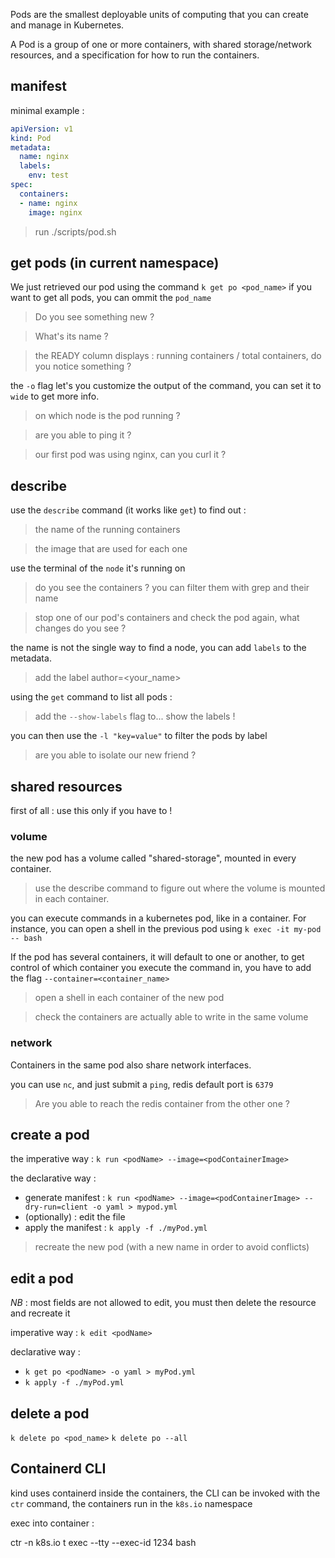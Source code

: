 Pods are the smallest deployable units of computing that you can create and manage in Kubernetes.

A Pod is a group of one or more containers, with shared storage/network resources, and a specification for how to run the containers.

## manifest
minimal example : 

```yaml
apiVersion: v1
kind: Pod
metadata:
  name: nginx
  labels:
    env: test
spec:
  containers:
  - name: nginx
    image: nginx

```

> run ./scripts/pod.sh

## get pods (in current namespace)

We just retrieved our pod using the command `k get po <pod_name>` if you want to get all pods, you can ommit the `pod_name`

> Do you see something new ?

> What's its name ?

> the READY column displays : running containers / total containers, do you notice something ?

the `-o` flag let's you customize the output of the command, you can set it to `wide` to get more info.

> on which node is the pod running ?

> are you able to ping it ?

> our first pod was using nginx, can you curl it ?

## describe
use the `describe` command (it works like `get`) to find out :

> the name of the running containers

> the image that are used for each one

use the terminal of the `node` it's running on

> do you see the containers ? you can filter them with grep and their name

> stop one of our pod's containers and check the pod again, what changes do you see ?

the name is not the single way to find a node, you can add `labels` to the metadata.

> add the label author=<your_name>

using the `get` command to list all pods :

> add the `--show-labels` flag to... show the labels !

you can then use the `-l "key=value"` to filter the pods by label

> are you able to isolate our new friend ?

## shared resources 
first of all : use this only if you have to !

### volume
the new pod has a volume called "shared-storage", mounted in every container.

> use the describe command to figure out where the volume is mounted in each container.

you can execute commands in a kubernetes pod, like in a container. For instance, you can open a shell in the previous pod using `k exec -it my-pod -- bash`

If the pod has several containers, it will default to one or another, to get control of which container you execute the command in, you have to add the flag `--container=<container_name>`

> open a shell in each container of the new pod

> check the containers are actually able to write in the same volume 

### network
Containers in the same pod also share network interfaces. 

you can use `nc`, and just submit a `ping`, redis default port is `6379`

> Are you able to reach the redis container from the other one ?

## create a pod
the imperative way : `k run <podName> --image=<podContainerImage>`
    
the declarative way :
- generate manifest : `k run <podName> --image=<podContainerImage> --dry-run=client -o yaml > mypod.yml`
- (optionally) : edit the file
- apply the manifest : `k apply -f ./myPod.yml`

> recreate the new pod (with a new name in order to avoid conflicts)

## edit a pod 
_NB_ : most fields are not allowed to edit, you must then delete the resource and recreate it

imperative way : `k edit <podName>`

declarative way :
- `k get po <podName> -o yaml > myPod.yml`
- `k apply -f ./myPod.yml`

## delete a pod

`k delete po <pod_name>`
`k delete po --all`


## Containerd CLI

kind uses containerd inside the containers, the CLI can be invoked with the `ctr` command, the containers run in the `k8s.io` namespace

exec into container :

ctr -n k8s.io t exec --tty --exec-id 1234 <containerID> bash